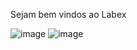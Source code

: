 Sejam bem vindos ao Labex

![image](https://user-images.githubusercontent.com/68256101/121796918-27ca6880-cbf3-11eb-9022-fbc8fc7d4213.png)
![image](https://user-images.githubusercontent.com/68256101/121796950-6829e680-cbf3-11eb-8dcb-4d68985f095d.png)

